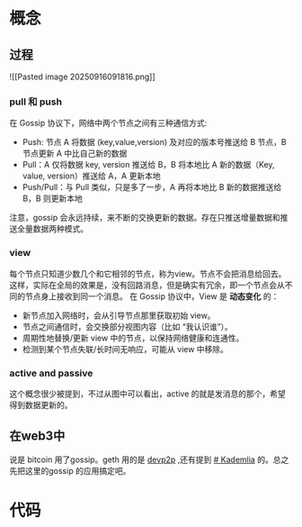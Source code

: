 
# 概念

## 过程

![[Pasted image 20250916091816.png]]

### pull 和 push
在 Gossip 协议下，网络中两个节点之间有三种通信方式:

- Push: 节点 A 将数据 (key,value,version) 及对应的版本号推送给 B 节点，B 节点更新 A 中比自己新的数据
- Pull：A 仅将数据 key, version 推送给 B，B 将本地比 A 新的数据（Key, value, version）推送给 A，A 更新本地
- Push/Pull：与 Pull 类似，只是多了一步，A 再将本地比 B 新的数据推送给 B，B 则更新本地

注意，gossip 会永远持续，来不断的交换更新的数据。存在只推送增量数据和推送全量数据两种模式。

### view
每个节点只知道少数几个和它相邻的节点，称为view。节点不会把消息给回去。这样，实际在全局的效果是，没有回路消息，但是确实有冗余，即一个节点会从不同的节点身上接收到同一个消息。
在 Gossip 协议中，View 是 **动态变化** 的：

- 新节点加入网络时，会从引导节点那里获取初始 view。
- 节点之间通信时，会交换部分视图内容（比如 “我认识谁”）。
- 周期性地替换/更新 view 中的节点，以保持网络健康和连通性。
- 检测到某个节点失联/长时间无响应，可能从 view 中移除。

### active and passive
这个概念很少被提到，不过从图中可以看出，active 的就是发消息的那个，希望得到数据更新的。

## 在web3中

说是 bitcoin 用了gossip。geth 用的是 [devp2p](https://github.com/ethereum/devp2p) ,还有提到 [# Kademlia](https://blog.csdn.net/han0373/article/details/80494437) 的。总之先把这里的gossip 的应用搞定吧。


# 代码

